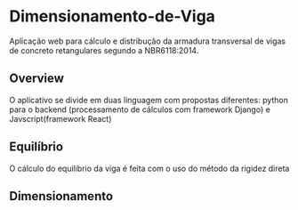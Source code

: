 # Dimensionamento-de-Viga
Aplicação web para cálculo e distribução da armadura transversal de vigas de concreto retangulares segundo a NBR6118:2014.

## Overview
O aplicativo se divide em duas linguagem com propostas diferentes: python para o backend (processamento de cálculos com framework Django) e Javscript(framework React)

## Equilíbrio
O cálculo do equilibrio da viga é feita com o uso do método da rigidez direta 

## Dimensionamento
